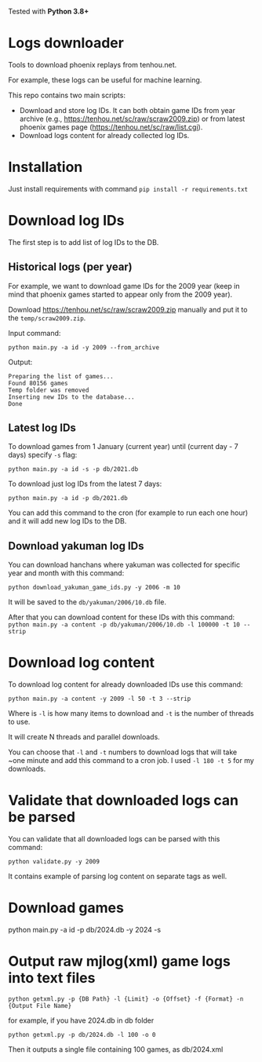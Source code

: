 Tested with **Python 3.8+**

# Logs downloader

Tools to download phoenix replays from tenhou.net.

For example, these logs can be useful for machine learning.

This repo contains two main scripts:

- Download and store log IDs. 
It can both obtain game IDs from year archive (e.g., https://tenhou.net/sc/raw/scraw2009.zip) 
or from latest phoenix games page (https://tenhou.net/sc/raw/list.cgi).
- Download logs content for already collected log IDs.

# Installation

Just install requirements with command `pip install -r requirements.txt`

# Download log IDs

The first step is to add list of log IDs to the DB.

## Historical logs (per year)

For example, we want to download game IDs for the 2009 year (keep in mind that phoenix games started to appear only from the 2009 year).

Download https://tenhou.net/sc/raw/scraw2009.zip manually and put it to the `temp/scraw2009.zip`.

Input command:
```
python main.py -a id -y 2009 --from_archive
```

Output:
```
Preparing the list of games...
Found 80156 games
Temp folder was removed
Inserting new IDs to the database...
Done
```

## Latest log IDs
 
To download games from 1 January (current year) until (current day - 7 days) specify `-s` flag:

`python main.py -a id -s -p db/2021.db`

To download just log IDs from the latest 7 days:

`python main.py -a id -p db/2021.db`

You can add this command to the cron (for example to run each one hour) and it will add new log IDs to the DB.

## Download yakuman log IDs

You can download hanchans where yakuman was collected for specific year and month with this command:

`python download_yakuman_game_ids.py -y 2006 -m 10`

It will be saved to the `db/yakuman/2006/10.db` file.

After that you can download content for these IDs with this command: `python main.py -a content -p db/yakuman/2006/10.db -l 100000 -t 10 --strip`

# Download log content

To download log content for already downloaded IDs use this command:

`python main.py -a content -y 2009 -l 50 -t 3 --strip`

Where is `-l` is how many items to download and `-t` is the number of threads to use.

It will create N threads and parallel downloads. 

You can choose that `-l` and `-t` numbers to download logs that will take ~one minute and add this command to a cron job. 
I used `-l 180 -t 5` for my downloads.

# Validate that downloaded logs can be parsed

You can validate that all downloaded logs can be parsed with this command:

`python validate.py -y 2009`

It contains example of parsing log content on separate tags as well.


# Download games

python main.py -a id -p db/2024.db -y 2024 -s

# Output raw mjlog(xml) game logs into text files

`python getxml.py -p {DB Path} -l {Limit} -o {Offset} -f {Format} -n {Output File Name}`

for example, if you have 2024.db in db folder

`python getxml.py -p db/2024.db -l 100 -o 0`

Then it outputs a single file containing 100 games, as db/2024.xml
